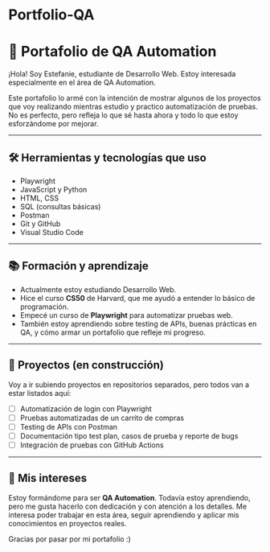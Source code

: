 # Portfolio-QA
# 🧪 Portafolio de QA Automation

¡Hola! Soy Estefanie, estudiante de Desarrollo Web. Estoy interesada especialmente en el área de QA Automation. 

Este portafolio lo armé con la intención de mostrar algunos de los proyectos que voy realizando mientras estudio y practico automatización de pruebas. No es perfecto, pero refleja lo que sé hasta ahora y todo lo que estoy esforzándome por mejorar.

---

## 🛠️ Herramientas y tecnologías que uso

- Playwright 
- JavaScript y Python 
- HTML, CSS
- SQL (consultas básicas)
- Postman
- Git y GitHub
- Visual Studio Code

---

## 📚 Formación y aprendizaje

- Actualmente estoy estudiando Desarrollo Web.
- Hice el curso **CS50** de Harvard, que me ayudó a entender lo básico de programación.
- Empecé un curso de **Playwright** para automatizar pruebas web.
- También estoy aprendiendo sobre testing de APIs, buenas prácticas en QA, y cómo armar un portafolio que refleje mi progreso.

---

## 📁 Proyectos (en construcción)

Voy a ir subiendo proyectos en repositorios separados, pero todos van a estar listados aquí:

- [ ] Automatización de login con Playwright
- [ ] Pruebas automatizadas de un carrito de compras
- [ ] Testing de APIs con Postman
- [ ] Documentación tipo test plan, casos de prueba y reporte de bugs
- [ ] Integración de pruebas con GitHub Actions

---

## 💬 Mis intereses

Estoy formándome para ser **QA Automation**.
Todavía estoy aprendiendo, pero me gusta hacerlo con dedicación y con atención a los detalles. Me interesa poder trabajar en esta área, seguir aprendiendo y aplicar mis conocimientos en proyectos reales.

Gracias por pasar por mi portafolio :)
